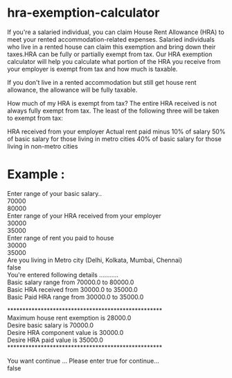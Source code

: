# hra-exemption-calculator

If you're a salaried individual, you can claim House Rent Allowance (HRA) to meet your rented accommodation-related expenses. Salaried individuals who live in a rented house can claim this exemption and bring down their taxes.HRA can be fully or partially exempt from tax. Our HRA exemption calculator will help you calculate what portion of the HRA you receive from your employer is exempt from tax and how much is taxable.

If you don't live in a rented accommodation but still get house rent allowance, the allowance will be fully taxable.

How much of my HRA is exempt from tax?
The entire HRA received is not always fully exempt from tax. The least of the following three will be taken to exempt from tax:

HRA received from your employer
Actual rent paid minus 10% of salary
50% of basic salary for those living in metro cities
40% of basic salary for those living in non-metro cities

# Example :

Enter range of your basic salary.. <br/>
70000 <br/>
80000 <br/>
Enter range of your HRA received from your employer <br/>
30000 <br/>
35000 <br/>
Enter range of rent you paid to house <br/>
30000 <br/>
35000 <br/>
Are you living in Metro city (Delhi, Kolkata, Mumbai, Chennai) <br/>
false <br/>
You're entered following details ........... <br/>
Basic salary range from  70000.0 to 80000.0 <br/>
Basic HRA received from  30000.0 to 35000.0 <br/>
Basic Paid HRA range from  30000.0 to 35000.0 <br/>

*************************************************** <br/>
Maximum house rent exemption is 28000.0 <br/>
Desire basic salary is 70000.0 <br/>
Desire HRA component value is 30000.0 <br/>
Desire HRA paid value is 35000.0 <br/>
*************************************************** <br/>

You want continue ... Please enter true for continue...  <br/>
false <br/>

